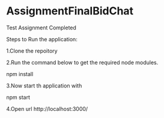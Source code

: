 # AssignmentFinalBidChat

Test Assignment Completed

Steps to Run the application:

1.Clone the repoitory

2.Run the command below to get the required node modules.

npm install


3.Now start th application with

npm start


4.Open url http://localhost:3000/
